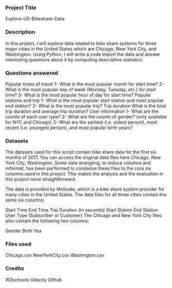 ### Project Title
Explore-US-Bikeshare-Data

### Description
In this project, I will explore data related to bike share systems for three major cities in the United States which are Chicago, New York City, and Washington. Using Python, I will write a code import the data and answer interesting questions about it by computing descriptive statistics.

### Questions answered
Popular times of travel
1- What is the most popular month for start time?
2- What is the most popular day of week (Monday, Tuesday, etc.) for start time?
3- What is the most popular hour of day for start time?
Popular stations and trip
1- What is the most popular start station and most popular end station?
2- What is the most popular trip?
Trip duration
What is the total trip duration and average trip duration?
User information
1- What are the counts of each user type?
2- What are the counts of gender? (only available for NYC and Chicago)
3- What are the earliest (i.e. oldest person), most recent (i.e. youngest person), and most popular birth years?

### Datasets
The datasets used for this script contain bike share data for the first six months of 2017. You can access the original data files here Chicago, New York City, Washington. Some data wrangling, to reduce columns and reformat, has been performed to condense these files to the core six columns used in this project. This makes the analysis and the evaluation in this project more straightforward.

The data is provided by Motivate, which is a bike share system provider for many cities in the United States. The data files for all three cities contain the same six columns:

Start Time
End Time
Trip Duration (in seconds)
Start Station
End Station
User Type (Subscriber or Customer)
The Chicago and New York City files also contain the following two columns:

Gender
Birth Yea

### Files used
Chicago.csv NewYorkCity.csv Washington.csv

### Credits
W3schools
Udacity
Github

